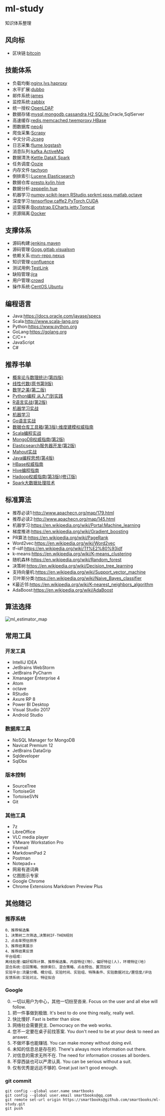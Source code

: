 # ml-study
知识体系整理

## 风向标
- 区块链:[bitcoin](https://bitcoin.org/en)

## 技能体系
- 负载均衡:[nginx](http://nginx.org),[lvs](http://www.linuxvirtualserver.org),[haproxy](http://www.haproxy.org)
- 水平扩展:[dubbo](https://github.com/alibaba/dubbo)
- 邮件系统:[james](http://james.apache.org)
- 监控系统:[zabbix](https://www.zabbix.com)
- 统一授权:[OpenLDAP](http://www.openldap.org)
- 数据存储:[mysql](https://www.mysql.com),[mongodb](https://www.mongodb.com),[cassandra](http://cassandra.apache.org),[H2](http://www.h2database.com),[SQLite](http://www.sqlite.org),Oracle,SqlServer
- 高速缓存:[redis](https://redis.io),[memcached](https://www.memcached.org),[twemproxy](https://github.com/twitter/twemproxy),[HBase](https://hbase.apache.org)
- 图数据库:[neo4j](https://neo4j.com)
- 爬虫采集:[Scrapy](https://scrapy.org)
- 中文分词:[Jcseg](https://github.com/lionsoul2014/jcseg)
- 日志采集:[flume](http://flume.apache.org),[logstash](https://www.elastic.co/cn/products/logstash)
- 消息队列:[kafka](http://kafka.apache.org),[ActiveMQ](http://activemq.apache.org)
- 数据清洗:[Kettle](https://community.hds.com/docs/DOC-1009855),[DataX](https://github.com/alibaba/DataX),[Spark](http://spark.apache.org)
- 任务调度:[Oozie](http://oozie.apache.org/)
- 内存文件:[tachyon](https://www.alluxio.org)
- 倒排索引:[Lucene](https://lucene.apache.org/),[Elasticsearch](https://www.elastic.co/cn/products/elasticsearch)
- 数据仓库:[presto](https://github.com/prestodb/presto),[kylin](http://kylin.apache.org),[hive](http://hive.apache.org)
- 数据分析:[zeppelin](https://zeppelin.apache.org),[hue](http://gethue.com)
- 机器学习:[numpy](http://www.numpy.org),[scikit-learn](http://scikit-learn.org),[RStudio](https://www.rstudio.com),[sprkml](https://spark.apache.org),[spss](http://rj.baidu.com/soft/detail/14538.html),[matlab](https://cn.mathworks.com/products/matlab.html),[octave](http://www.gnu.org/software/octave/)
- 深度学习:[tensorflow](https://github.com/tensorflow),[caffe2](https://caffe2.ai),[PyTorch](http://pytorch.org/),[CUDA](https://developer.nvidia.com/cuda-downloads)
- 运营报表:[Bootstrap](http://getbootstrap.com),[ECharts](http://echarts.baidu.com/),[jetty](http://www.eclipse.org/jetty),[Tomcat](http://tomcat.apache.org)
- 资源隔离:[Docker](https://www.docker.com)

## 支撑体系
- 源码构建:[jenkins](https://jenkins.io/),[maven](https://maven.apache.org)
- 源码管理:[Gogs](https://gogs.io),[gitlab](https://gitlab.com),[visualsvn](https://www.visualsvn.com/server)
- 依赖关系:[mvn-repo](http://mvnrepository.com),[nexus](http://www.sonatype.org/nexus/go)
- 知识管理:[confluence](https://www.atlassian.com/software/confluence)
- 测试用例:[TestLink](http://www.testlink.org)
- 缺陷管理:[jira](https://www.atlassian.com/software/jira)
- 用户管理:[crowd](https://www.atlassian.com/software/crowd)
- 操作系统:[CentOS](https://www.centos.org),[Ubuntu](https://www.ubuntu.com)

## 编程语言
- Java:https://docs.oracle.com/javase/specs
- Scala:http://www.scala-lang.org
- Python:https://www.python.org
- GoLang:https://golang.org
- C/C++
- JavaScript
- C#

## 推荐书单
- [概率论与数理统计(第四版)](https://www.amazon.cn/dp/B00Y7UVZHQ)
- [线性代数(原书第9版)](https://www.amazon.cn/gp/product/B015H5F99Y)
- [数学之美(第二版)](https://www.amazon.cn/gp/product/B00P6OJ09C)
- [Python编程 从入门到实践](https://www.amazon.cn/gp/product/B01ION3VWI)
- [R语言实战(第2版)](https://www.amazon.cn/gp/product/B01FSXCBMS)
- [机器学习实战](https://www.amazon.cn/gp/product/B00D747PTK)
- [机器学习](https://www.amazon.cn/gp/product/B01ARKEV1G)
- [Go语言实战](https://www.amazon.cn/gp/product/B06XCCL7VV)
- [数据仓库工具箱(第3版):维度建模权威指南](https://www.amazon.cn/gp/product/B00RT6LB9W)
- [Scala编程实战](https://www.amazon.cn/gp/product/B01H6ZJFAW)
- [MongoDB权威指南(第2版)](https://www.amazon.cn/gp/product/B00HLX035Q)
- [Elasticsearch服务器开发(第2版)](https://www.amazon.cn/gp/product/B00U6Y5DGG)
- [Mahout实战](https://www.amazon.cn/gp/product/B00IWYN9KO)
- [Java编程思想(第4版)](https://www.amazon.cn/gp/product/B0011F7WU4)
- [HBase权威指南](https://www.amazon.cn/gp/product/B00F4AUYIO)
- [Hive编程指南](https://www.amazon.cn/gp/product/B00GXV27Q0)
- [Hadoop权威指南(第3版)(修订版)](https://www.amazon.cn/gp/product/B00OUFXPDA)
- [Spark大数据处理技术](https://www.amazon.cn/gp/product/B00QUG5C9C)

## 标准算法
- 推荐必读1:http://www.apachecn.org/map/179.html
- 推荐必读2:http://www.apachecn.org/map/145.html
- 机器学习:https://en.wikipedia.org/wiki/Portal:Machine_learning
- 梯度推进:https://en.wikipedia.org/wiki/Gradient_boosting
- PR算法:https://en.wikipedia.org/wiki/PageRank
- Word2vec:https://en.wikipedia.org/wiki/Word2vec
- tf–idf:https://en.wikipedia.org/wiki/Tf%E2%80%93idf
- k-means:https://en.wikipedia.org/wiki/K-means_clustering
- 随机森林:https://en.wikipedia.org/wiki/Random_forest
- 决策树:https://en.wikipedia.org/wiki/Decision_tree_learning
- 支持向量机:https://en.wikipedia.org/wiki/Support_vector_machine
- 贝叶斯分类:https://en.wikipedia.org/wiki/Naive_Bayes_classifier
- K最近邻:https://en.wikipedia.org/wiki/K-nearest_neighbors_algorithm
- AdaBoost:https://en.wikipedia.org/wiki/AdaBoost

## 算法选择
![ml_estimator_map](img/ml_map.png)

## 常用工具
### 开发工具
- IntelliJ IDEA
- JetBrains WebStorm
- JetBrains PyCharm
- Xmanager Enterprise 4
- Atom
- octave
- RStudio
- Axure RP 8
- Power BI Desktop
- Visual Studio 2017
- Android Studio

### 数据库工具
- NoSQL Manager for MongoDB
- Navicat Premium 12
- JetBrains DataGrip
- Sqldeveloper
- SqlDbx

### 版本控制
- SourceTree
- TortoiseGit
- TortoiseSVN
- Git

### 其他工具
- 7z
- LibreOffice
- VLC media player
- VMware Workstation Pro
- Foxmail
- MarkdownPad 2
- Postman
- Notepad++
- 网易有道词典
- 亿图图示专家
- Google Chrome
- Chrome Extensions Markdown Preview Plus

## 其他随记
### 推荐系统
```
0、推荐候选集
1、决策树二次筛选,决策树IF-THEN规则
2、点击率预估排序
3、推荐结果展示
4、推荐结果反馈
平台组成:
离线处理:偏好矩阵计算、推荐候选集、内容特征(物)，偏好特征(人)，环境特征(地)
混合系统:召回策略、倒排索引、混合策略、点击预估、置顶加权
实验平台:流量分桶、桶分组、实验时间、实验组、特殊条件、实验数据对比/置信度/评估
反馈系统:实验对比、特征拟合
```

### Google
0. 一切以用户为中心，其他一切纷至沓来. Focus on the user and all else will follow.
0. 把一件事做到极致. It's best to do one thing really, really well.
0. 快比慢好. Fast is better than slow.
0. 网络社会需要民主. Democracy on the web works.
0. 您不一定要在桌子前找答案. You don't need to be at your desk to need an answer.
0. 不做坏事也能赚钱. You can make money without doing evil.
0. 未知的信息总是存在的. There's always more information out there.
0. 对信息的需求无所不在. The need for information crosses all borders.
0. 不穿西装也可以严肃认真. You can be serious without a suit.
0. 仅有优秀是远远不够的. Great just isn't good enough.

### git commit
```shell
git config --global user.name smartbooks
git config --global user.email smartbooks@qq.com
git remote set-url origin https://smartbooks@github.com/smartbooks/ml-study.git
git push
```
